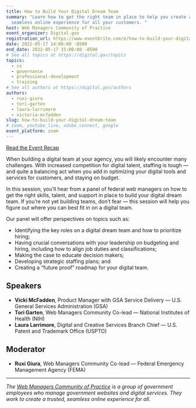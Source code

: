 ```yaml
---
title: How to Build Your Digital Dream Team
summary: "Learn how to get the right team in place to help you create a trusted,
  seamless online experience for all your customers. "
host: Web Managers Community of Practice
event_organizer: Digital.gov
registration_url: https://www.eventbrite.com/e/how-to-build-your-digital-dream-team-tickets-333717627407
date: 2022-05-17 14:00:00 -0500
end_date: 2022-05-17 15:00:00 -0500
# See all topics at https://digital.gov/topics
topics:
  - cx
  - governance
  - professional-development
  - training
# See all authors at https://digital.gov/authors
authors:
  - ruxi-giura
  - tori-garten
  - laura-larrimore
  - victoria-mcfadden
slug: how-to-build-your-digital-dream-team
# zoom, youtube_live, adobe_connect, google
event_platform: zoom
---
```


[Read the Event Recap](https://digital.gov/2022/08/01/webinar-recap-how-to-build-your-digital-dream-team/)

When building a digital team at your agency, you will likely encounter many challenges. With increased competition for digital talent, staffing is tough —and quite a balancing act when you add in optimizing your digital tools and services for customers, and staying on budget.

In this session, you’ll hear from a panel of federal web managers on how to get the right skills, talent, and support in place to build your digital dream team. If you’re not yet building teams, don’t fear — this session will help you figure out where you can best fit in on a digital team. 

Our panel will offer perspectives on topics such as:

* Identifying the key roles on a digital dream team and how to prioritize hiring;
* Having crucial conversations with your leadership on budgeting and hiring, including how to align job duties and classifications;
* Making the case to educate decision makers;
* Developing strategic staffing plans; and
* Creating a “future proof” roadmap for your digital team.

## Speakers

* **Vicki McFadden**, Product Manager with GSA Service Delivery — U.S. General Services Administration (GSA) 
* **Tori Garten**, Web Managers Community Co-lead — National Institutes of Health (NIH) 
* **Laura Larrimore**, Digital and Creative Services Branch Chief — U.S. Patent and Trademark Office (USPTO)

## Moderator

* **Ruxi Giura**, Web Managers Community Co-lead — Federal Emergency Management Agency (FEMA)

---

*The [Web Managers Community of Practice](https://digital.gov/communities/web-content-managers/) is a group of government employees who manage government websites and digital services. They work to create a trusted, seamless online experience for all.*
